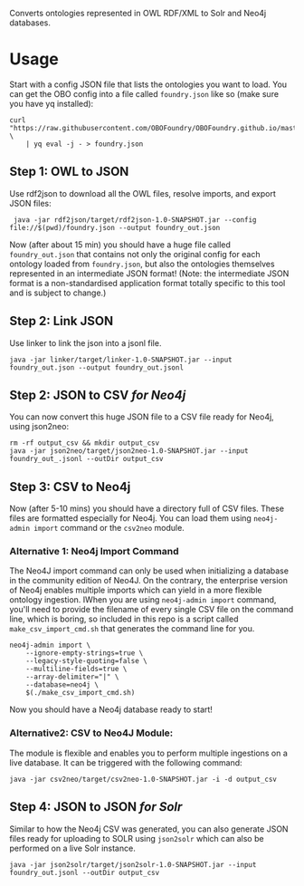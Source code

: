 Converts ontologies represented in OWL RDF/XML to Solr and Neo4j databases.

# Usage

Start with a config JSON file that lists the ontologies you want to load. You can get the OBO config into a file called `foundry.json` like so (make sure you have yq installed):

    curl "https://raw.githubusercontent.com/OBOFoundry/OBOFoundry.github.io/master/_config.yml" \
        | yq eval -j - > foundry.json
        
        
## Step 1: OWL to JSON

Use rdf2json to download all the OWL files, resolve imports, and export JSON files:

     java -jar rdf2json/target/rdf2json-1.0-SNAPSHOT.jar --config file://$(pwd)/foundry.json --output foundry_out.json
     
Now (after about 15 min) you should have a huge file called `foundry_out.json` that contains not only the original config for each ontology loaded from `foundry.json`, but also the ontologies themselves represented in an intermediate JSON format! (Note: the intermediate JSON format is a non-standardised application format totally specific to this tool and is subject to change.)

## Step 2: Link JSON
Use linker to link the json into a jsonl file. 

    java -jar linker/target/linker-1.0-SNAPSHOT.jar --input foundry_out.json --output foundry_out.jsonl

## Step 2: JSON to CSV *for Neo4j*

You can now convert this huge JSON file to a CSV file ready for Neo4j, using json2neo:

    rm -rf output_csv && mkdir output_csv
    java -jar json2neo/target/json2neo-1.0-SNAPSHOT.jar --input foundry_out_.jsonl --outDir output_csv

## Step 3: CSV to Neo4j

Now (after 5-10 mins) you should have a directory full of CSV files. These files are formatted especially for Neo4j. You can load them using `neo4j-admin import` command or the `csv2neo` module. 

### Alternative 1: Neo4j Import Command

The Neo4J import command can only be used when initializing a database in the community edition of Neo4J. On the contrary, the enterprise version of Neo4j enables multiple imports which can yield in a more flexible ontology ingestion. 
IWhen you are using `neo4j-admin import` command, you'll need to provide the filename of every single CSV file on the command line, which is boring, so included in this repo is a script called `make_csv_import_cmd.sh` that generates the command line for you.

    neo4j-admin import \
	    --ignore-empty-strings=true \
	    --legacy-style-quoting=false \
	    --multiline-fields=true \
	    --array-delimiter="|" \
	    --database=neo4j \
	    $(./make_csv_import_cmd.sh)

Now you should have a Neo4j database ready to start!

### Alternative2: CSV to Neo4J Module:

The module is flexible and enables you to perform multiple ingestions on a live database. It can be triggered with the following command:

    java -jar csv2neo/target/csv2neo-1.0-SNAPSHOT.jar -i -d output_csv

## Step 4: JSON to JSON *for Solr*

Similar to how the Neo4j CSV was generated, you can also generate JSON files ready for uploading to SOLR using `json2solr` which can also be performed on a live Solr instance.

    java -jar json2solr/target/json2solr-1.0-SNAPSHOT.jar --input foundry_out.jsonl --outDir output_csv


